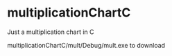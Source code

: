 # multiplicationChartC
Just a multiplication chart in C

multiplicationChartC/mult/Debug/mult.exe to download
